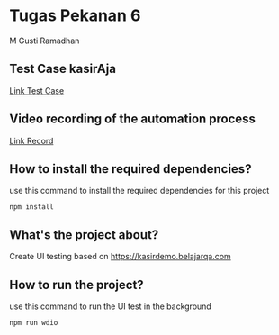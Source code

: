 # Tugas Pekanan 6
M Gusti Ramadhan

## Test Case kasirAja
[Link Test Case](https://docs.google.com/spreadsheets/d/1n8geh73iLHge4rW2nQ80izi6hHfRQgop8Yy6p-afI6U/edit#gid=0)

## Video recording of the automation process 
[Link Record](https://drive.google.com/file/d/1UwUOkmiuLVTQYhRWC7af4QdTv2VKVKLA/view?usp=sharing)

## How to install the required dependencies?

use this command to install the required dependencies for this project
``` 
npm install
```

## What's the project about?

Create UI testing based on https://kasirdemo.belajarqa.com

## How to run the project?

use this command to run the UI test in the background

``` 
npm run wdio
```

